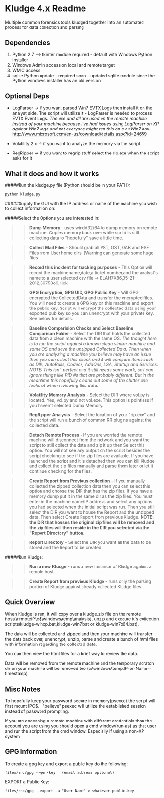 Kludge 4.x Readme
======

Multiple common forensics tools kludged together into an automated process for data collection and parsing

Dependencies
------------

1. Python 2.7 --> tkinter module required - default with Windows Python installer
2. Windows Admin access on local and remote target
3. WMIC access
4. sqlite Python update - required soon - updated sqlite module since the Python windows installer has an old version

Optional Deps
-------------

* LogParser -> if you want parsed Win7 EVTX Logs then install it on the analyst side.  The script will utilize it - LogParser is needed to process EVTX Event Logs.  _The exe and dll are used on the remote machine instead of your machine because I've had issues using LogParser on XP against Win7 logs and not everyone might run this on a >=Win7 box._
http://www.microsoft.com/en-us/download/details.aspx?id=24659

* Volatility 2.x -> if you want to analyze the memory via the script

* RegRipper -> if you want to regrip stuff select the rip.exe when the script asks for it

What it does and how it works
------------------------------

#####Run the kludge.py file (Python should be in your PATH):

    python kludge.py

#####Supply the GUI with the IP address or name of the machine you wish to collect information on:

#####Select the Options you are interested in:

>> __Dump Memory__ - uses windd32/64 to dump memory on remote machine.  Copies memory back over while script is still collecting data to "hopefully" save a little time.
    
>> __Collect Mail Files__ - Should grab all PST, OST, OAB and NSF Files from User home dirs. (Warning can generate some huge files
    
>> __Record this incident for tracking purposes__ - This Option will record the machinename,date,a ticket number,and the analyst's name to a user selected csv file -> BLAH7X86,05-21-2012,86753o9,nick
    
>> __GPG Encryption, GPG UID, GPG Public Key__ - Will GPG encrypted the CollectedData and transfer the encrypted files.  You will need to create a GPG key on this machine and export the public key.  Script will encrypt the collected data using your exported pub key so you can unencrypt with your private key.  See below for details.
    
>> __Baseline Comparision Checks and Select Baseline Comparison Folder__ - Select the DIR that holds the collected data from a clean machine with the same OS.
_The thought here is to run the script against a known clean similar machine and same OS and save the unzipped Collected Data.  Then when you are analyzing a machine you believe may have an issue then you can select this check and it will compare items such as Dlls, AutoRuns, Codecs, AddOns, LSA, Startup and Services.  NOTE:  This isn't perfect and it still needs some work, so I can ignore things like PID #s that are probably different.  But in the meantime this hopefully cleans out some of the clutter one looks at when reviewing this data._
    
>> __Volatility Memory Analysis__ - Select the DIR where vol.py is located.  Yes, vol.py and not vol.exe.  This option is pointless if you haven't selected Dump Memory.
    
>> __RegRipper Analysis__ - Select the location of your "rip.exe" and the script will run a bunch of common RR plugins against the collected data.
   
>> __Detach Remote Process__ - If you are worried the remote machine will disconnect from the network and you want the script to still collect the data and zip it up then Select this option.  You will not see any output on the script besides the script checking to see if the zip files are available.  If you have launched the script and it is detached then you can kill Kludge and collect the zip files manually and parse them later or let it continue checking for the files.
    
>> __Create Report from Previous collection__ - If you manually collected the zipped collection data then you can select this option and choose the DIR that has the zip files.  If you have a memory dump put it in the same dir as the zip files.  You must enter in the machine name/IP address and select any options you had selected when the initial script was run.  Then you still select the DIR you want to house the Report and the unzipped data.  Then select Create Report from previous Kludge.
__NOTE: the DIR that houses the original zip files will be removed and the zip files will then reside in the DIR you selected via the "Report Directory" button.__
    
>> __Report Directory__ - Select the DIR you want all the data to be stored and the Report to be created.
    
#####Run Kludge:
>> __Run a new Kludge__ - runs a new instance of Kludge against a remote host

>> __Create Report from previous Kludge__ - runs only the parsing portion of Kludge against already collected Kludge files

Quick Overview
------------------

When Kludge is run, it will copy over a kludge.zip file on the remote host(\\remoteIP\c$\windows\temp\analysis), unzip and execute it's collection scripts(kludge-winxp.bat,kludge-win7.bat or kludge-win7x64.bat).

The data will be collected and zipped and then your machine will transfer the data back over, unencrypt, unzip, parse and create a bunch of html files with information regarding the collected data.

You can then view the html files for a brief way to review the data.

Data will be removed from the remote machine and the temporary scratch dir on your machine will be removed too (c:\windows\temp\IP-or-Name--timestamp)


Misc Notes
------------

To hopefully keep your password secure in memory(psexec) the script will first mount IPC$.  I "believe" psexec will utilize the established session instead of password prompting.

If you are accessing a remote machine with different credentials than the account you are using you should open a cmd window(run-as) as that user and run the script from the cmd window.  Especially if using a non-XP system

GPG Information
---------------

To create a gpg key and export a public key do the following:

    files/src/gpg --gen-key   (email address optional)

EXPORT a Public Key:

    files/src/gpg --export -a "User Name" > whatever-public.key